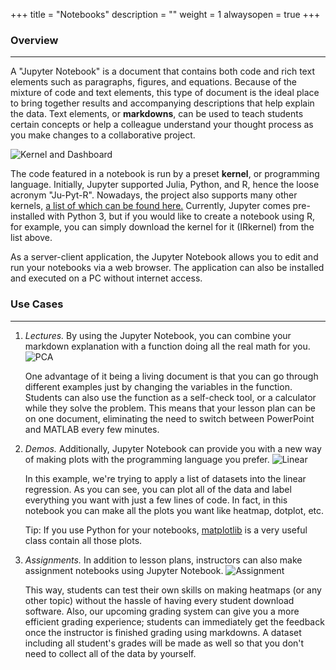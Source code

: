 +++
title = "Notebooks"
description = ""
weight = 1
alwaysopen = true
+++

### Overview 
---
A "Jupyter Notebook" is a document that contains both code and rich text elements such as paragraphs, figures, and equations. Because of the mixture of code and text elements, this type of document is the ideal place to bring together results and accompanying descriptions that help explain the data. Text elements, or **markdowns**, can be used to teach students certain concepts or help a colleague understand your thought process as you make changes to a collaborative project.

<img src="/images/K_D.png" alt="Kernel and Dashboard">

The code featured in a notebook is run by a preset **kernel**, or programming language. Initially, Jupyter supported Julia, Python, and R, hence the loose acronym "Ju-Pyt-R". Nowadays, the project also supports many other kernels, [a list of which can be found here.](https://github.com/jupyter/jupyter/wiki/Jupyter-kernels) Currently, Jupyter comes pre-installed with Python 3, but if you would like to create a notebook using R, for example, you can simply download the kernel for it (IRkernel) from the list above.

As a server-client application, the Jupyter Notebook allows you to edit and run your notebooks via a web browser. The application can also be installed and executed on a PC without internet access.

### Use Cases
---
<ol>
<li>
<i>Lectures.</i> By using the Jupyter Notebook, you can combine your markdown explanation with a function doing all the real math for you.
  
<img src="/images/PCA.png" alt="PCA">
  
One advantage of it being a living document is that you can go through different examples just by changing the variables in the function. Students can also use the function as a self-check tool, or a calculator while they solve the problem. This means that your lesson plan can be on one document, eliminating the need to switch between PowerPoint and MATLAB every few minutes.
</li>
<li>
<i>Demos.</i> Additionally, Jupyter Notebook can provide you with a new way of making plots with the programming language you prefer.
  
<img src="/images/linear.png" alt="Linear">
  
In this example, we're trying to apply a list of datasets into the linear regression. As you can see, you can plot all of the data and label everything you want with just a few lines of code. In fact, in this notebook you can make all the plots you want like heatmap, dotplot, etc.
  
Tip: If you use Python for your notebooks, [matplotlib](https://matplotlib.org/tutorials/index) is a very useful class contain all those plots.
</li>
<li>
<i>Assignments.</i> In addition to lesson plans, instructors can also make assignment notebooks using Jupyter Notebook.

<img src="/images/assignment.png" alt="Assignment">
  
This way, students can test their own skills on making heatmaps (or any other topic) without the hassle of having every student download software. Also, our upcoming grading system can give you a more efficient grading experience; students can immediately get the feedback once the instructor is finished grading using markdowns. A dataset including all student's grades will be made as well so that you don't need to collect all of the data by yourself.
</li>
</ol>

